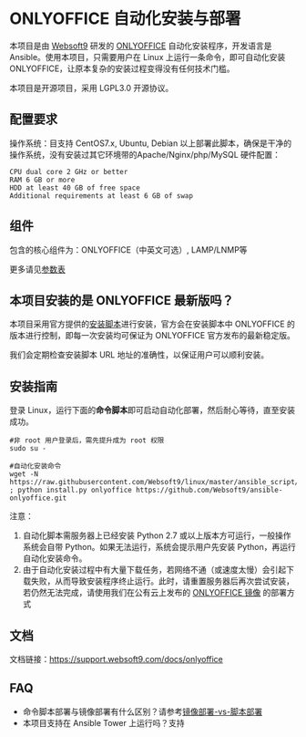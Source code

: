 # ONLYOFFICE 自动化安装与部署

本项目是由 [Websoft9](http://www.websoft9.com) 研发的 [ONLYOFFICE](https://www.onlyoffice.com/zh/) 自动化安装程序，开发语言是 Ansible。使用本项目，只需要用户在 Linux 上运行一条命令，即可自动化安装 ONLYOFFICE，让原本复杂的安装过程变得没有任何技术门槛。  

本项目是开源项目，采用 LGPL3.0 开源协议。

## 配置要求

操作系统：目支持 CentOS7.x, Ubuntu, Debian 以上部署此脚本，确保是干净的操作系统，没有安装过其它环境带的Apache/Nginx/php/MySQL 
硬件配置：
```
CPU dual core 2 GHz or better
RAM 6 GB or more
HDD at least 40 GB of free space
Additional requirements at least 6 GB of swap
```

## 组件

包含的核心组件为：ONLYOFFICE（中英文可选）, LAMP/LNMP等

更多请见[参数表](/docs/zh/stack-components.md)

## 本项目安装的是 ONLYOFFICE 最新版吗？

本项目采用官方提供的[安装脚本](https://helpcenter.onlyoffice.com/server/docker/oneclickinstall/index.aspx)进行安装，官方会在安装脚本中 ONLYOFFICE 的版本进行控制，即每一次安装均可保证为 ONLYOFFICE 官方发布的最新稳定版。

我们会定期检查安装脚本 URL 地址的准确性，以保证用户可以顺利安装。

## 安装指南

登录 Linux，运行下面的**命令脚本**即可启动自动化部署，然后耐心等待，直至安装成功。

```
#非 root 用户登录后，需先提升成为 root 权限
sudo su -

#自动化安装命令
wget -N https://raw.githubusercontent.com/Websoft9/linux/master/ansible_script/install.py ; python install.py onlyoffice https://github.com/Websoft9/ansible-onlyoffice.git

```

注意：  

1. 自动化脚本需服务器上已经安装 Python 2.7 或以上版本方可运行，一般操作系统会自带 Python。如果无法运行，系统会提示用户先安装 Python，再运行自动化安装命令。
2. 由于自动化安装过程中有大量下载任务，若网络不通（或速度太慢）会引起下载失败，从而导致安装程序终止运行。此时，请重置服务器后再次尝试安装，若仍然无法完成，请使用我们在公有云上发布的 [ONLYOFFICE 镜像](https://apps.websoft9.com/onlyoffice) 的部署方式


## 文档

文档链接：https://support.websoft9.com/docs/onlyoffice

## FAQ

- 命令脚本部署与镜像部署有什么区别？请参考[镜像部署-vs-脚本部署](https://support.websoft9.com/docs/faq/zh/bz-product.html#镜像部署-vs-脚本部署)
- 本项目支持在 Ansible Tower 上运行吗？支持
